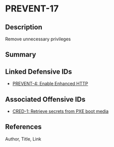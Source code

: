 # PREVENT-17

## Description
Remove unnecessary privileges 

## Summary

## Linked Defensive IDs
- [PREVENT-4: Enable Enhanced HTTP](../PREVENT-4/prevent-4_description.md)

## Associated Offensive IDs
- [CRED-1: Retrieve secrets from PXE boot media](../../../attack-techniques/CRED/CRED-1/cred-1_description.md)

## References
Author, Title, Link